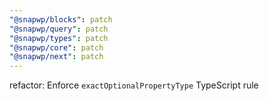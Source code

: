 ```yaml
---
"@snapwp/blocks": patch
"@snapwp/query": patch
"@snapwp/types": patch
"@snapwp/core": patch
"@snapwp/next": patch
---
```


refactor: Enforce `exactOptionalPropertyType` TypeScript rule

